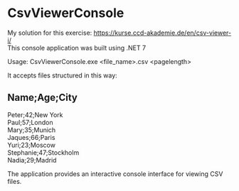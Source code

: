 # CsvViewerConsole

My solution for this exercise: https://kurse.ccd-akademie.de/en/csv-viewer-i/ <br />
This console application was built using .NET 7

Usage: CsvViewerConsole.exe <file_name>.csv \<pagelength\>

It accepts files structured in this way:

Name;Age;City
----------------
Peter;42;New York<br />
Paul;57;London        <br />
Mary;35;Munich        <br />
Jaques;66;Paris       <br />
Yuri;23;Moscow        <br />
Stephanie;47;Stockholm<br />
Nadia;29;Madrid       <br />

The application provides an interactive console interface for viewing CSV files.
